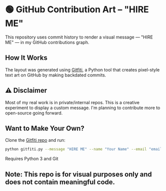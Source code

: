 # 🟢 GitHub Contribution Art – "HIRE ME"

This repository uses commit history to render a visual message — "HIRE ME" — in my GitHub contributions graph.

##  How It Works
The layout was generated using [Gitfiti](https://github.com/gelstudios/gitfiti), a Python tool that creates pixel-style text art on GitHub by making backdated commits.

## ⚠ Disclaimer
Most of my real work is in private/internal repos. This is a creative experiment to display a custom message. I'm planning to contribute more to open-source going forward.

##  Want to Make Your Own?
Clone the [Gitfiti repo](https://github.com/gelstudios/gitfiti) and run:

```bash
python gitfiti.py --message "HIRE ME" --name "Your Name" --email "email@example.com" --repo your-repo-path
```

Requires Python 3 and Git

Note: This repo is for visual purposes only and does not contain meaningful code.
---
